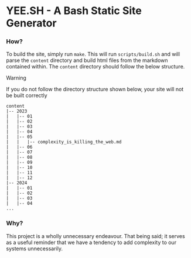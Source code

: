 # YEE.SH - A Bash Static Site Generator

### How?
To build the site, simply run `make`. This will run `scripts/build.sh` and will parse the `content` directory and build html files from the 
markdown contained within. The `content` directory should follow the below structure.

> [!WARNING]
> If you do not follow the directory structure shown below, your site will not be built correctly

```
content
|-- 2023
|   |-- 01
|   |-- 02
|   |-- 03
|   |-- 04
|   |-- 05
|   |   |-- complexity_is_killing_the_web.md
|   |-- 06
|   |-- 07
|   |-- 08
|   |-- 09
|   |-- 10
|   |-- 11
|   |-- 12
|-- 2024
|   |-- 01
|   |-- 02
|   |-- 03
|   |-- 04
...
```

### Why?
This project is a wholly unnecessary endeavour. That being said; it serves as a useful reminder that we have a tendency to 
add complexity to our systems unnecessarily.
